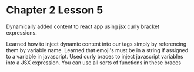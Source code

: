 # Chapter 2 Lesson 5
Dynamically added content to react app using jsx curly bracket expressions.

Learned how to inject dynamic content into our tags simply by referencing them by variable name.
Learned that emoji's must be in a string if assigned to a variable in javascript.
Used curly braces to inject javascript variables into a JSX expression.
You can use all sorts of functions in these braces
